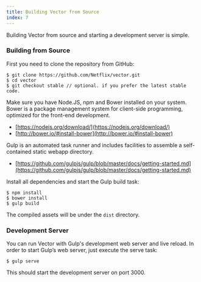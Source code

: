 ```yaml
---
title: Building Vector from Source
index: 7
---
```


Building Vector from source and starting a development server is simple.

### Building from Source

First you need to clone the repository from GitHub:

```
$ git clone https://github.com/Netflix/vector.git
$ cd vector
$ git checkout stable // optional. if you prefer the latest stable code.
```

Make sure you have Node.JS, npm and Bower installed on your system. Bower is a package management system for client-side programming, optimized for the front-end development.

* [https://nodejs.org/download/](https://nodejs.org/download/)
* [http://bower.io/#install-bower](http://bower.io/#install-bower)

Gulp is an automated task runner and includes facilities to assemble a self-contained static webapp directory.

* [https://github.com/gulpjs/gulp/blob/master/docs/getting-started.md](https://github.com/gulpjs/gulp/blob/master/docs/getting-started.md)

Install all dependencies and start the Gulp build task:

```
$ npm install
$ bower install
$ gulp build
```

The compiled assets will be under the `dist` directory.

### Development Server

You can run Vector with Gulp's development web server and live reload. In order to start Gulp’s web server, just execute the serve task:

```
$ gulp serve
```

This should start the development server on port 3000.
